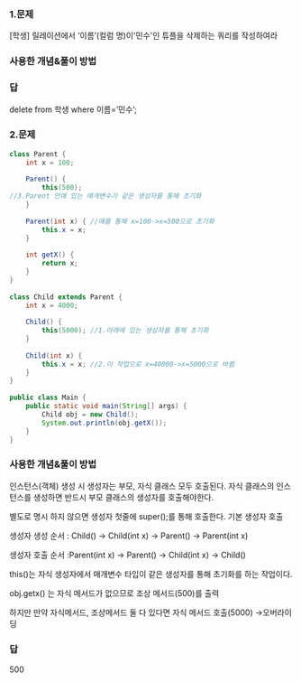 ### 1.문제

[학생] 릴레이션에서 ‘이름’(컬럼 명)이'민수'인 튜플을 삭제하는 쿼리를 작성하여라

### 사용한 개념&풀이 방법

### 답

delete from 학생 where 이름=’민수’;

### 2.문제

```java
class Parent {
    int x = 100;
 
    Parent() {
        this(500);  
//3.Parent 안에 있는 매개변수가 같은 생성자를 통해 초기화
    }
 
    Parent(int x) { //얘를 통해 x=100->x=500으로 초기화
        this.x = x;
    }
 
    int getX() {
        return x;
    }
}
 
class Child extends Parent {
    int x = 4000;
    
    Child() { 
        this(5000); //1.아래에 있는 생성자를 통해 초기화 
    }
 
    Child(int x) { 
        this.x = x; //2.이 작업으로 x=40000->x=5000으로 바뀜
    }
}
 
public class Main {
    public static void main(String[] args) {
        Child obj = new Child();
        System.out.println(obj.getX()); 
    }
}
```

### 사용한 개념&풀이 방법

인스턴스(객체) 생성 시 생성자는 부모, 자식 클래스 모두 호출된다. 자식 클래스의 인스턴스를 생성하면 반드시 부모 클래스의 생성자를 호출해야한다. 

별도로 명시 하지 않으면 생성자 첫줄에 super();를 통해 호출한다. 기본 생성자 호출

생성자 생성 순서 : Child() → Child(int x) →  Parent() → Parent(int x)

생성자 호출 순서 :Parent(int x) → Parent() → Child(int x) → Child()

this()는 자식 생성자에서 매개변수 타입이 같은 생성자를 통해 초기화를 하는 작업이다. 

obj.getx() 는 자식 메서드가 없으므로 조상 메서드(500)를 출력

하지만 만약 자식메서드, 조상메서드 둘 다 있다면 자식 메서드 호출(5000) →오버라이딩

### 답

500
